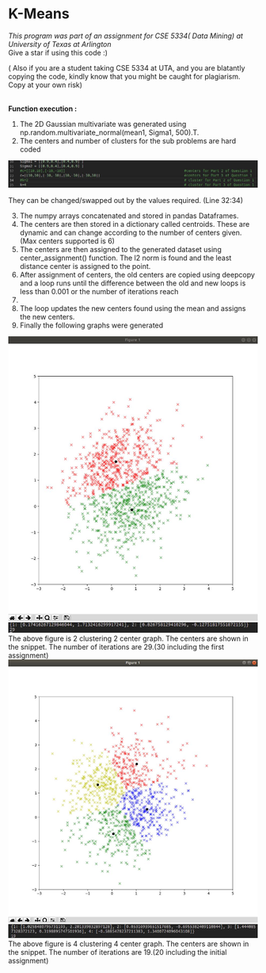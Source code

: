 # K-Means
<i>This program was part of an assignment for CSE 5334( Data Mining) at University of Texas at Arlington</i><br>
Give a star if using this code :) 

( Also if you are a student taking CSE 5334 at UTA, and you are blatantly copying the code, kindly know that you might be caught for plagiarism. Copy at your own risk)

<br><b>Function execution :</b>

1. The 2D Gaussian multivariate was generated using ​ np.random.multivariate_normal(mean1,
Sigma1, 500).T.
2. The centers and number of clusters for the sub problems are hard coded
<img src="https://github.com/adityadas8888/k-means/blob/master/im1.png" width="600"/>

They can be changed/swapped out by the values required. (Line 32:34)

3. The numpy arrays concatenated and stored in pandas Dataframes.
4. The centers are then stored in a dictionary called centroids. These are dynamic and can change
according to the number of centers given.(Max centers supported is 6)
5. The centers are then assigned to the generated dataset using center_assignment() function.
The l2 norm is found and the least distance center is assigned to the point.
6. After assignment of centers, the old centers are copied using deepcopy and a loop runs until the
difference between the old and new loops is less than 0.001 or the number of iterations reach
10000.
7. The loop updates the new centers found using the mean and assigns the new centers.
8. Finally the following graphs were generated
<img src="https://github.com/adityadas8888/k-means/blob/master/im2.png" width="600"/>
<img src="https://github.com/adityadas8888/k-means/blob/master/im3.png" width="600"/>
The above figure is 2 clustering 2 center graph.
The centers are shown in the snippet.
The number of iterations are 29.(30 including the first assignment)
<img src="https://github.com/adityadas8888/k-means/blob/master/im4.png" width="600"/>
<img src="https://github.com/adityadas8888/k-means/blob/master/im5.png" width="600"/>
The above figure is 4 clustering 4 center graph.
The centers are shown in the snippet.
The number of iterations are 19.(20 including the initial assignment)
